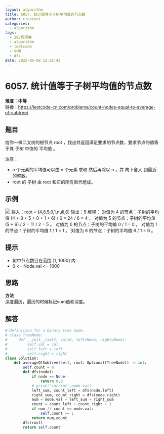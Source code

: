 ```yaml
---
layout: algorithm
title: 6057. 统计值等于子树平均值的节点数
author: crescent
categories:
  - algorithm
tags:
  - 292场周赛
  - algorithm
  - leetcode
  - 中等
  - dfs
date: 2022-05-08 22:26:43
---
```

# 6057. 统计值等于子树平均值的节点数
**难度：中等**  
链接：https://leetcode-cn.com/problems/count-nodes-equal-to-average-of-subtree/
## 题目
给你一棵二叉树的根节点 root ，找出并返回满足要求的节点数，要求节点的值等于其 子树 中值的 平均值 。

注意：

+ n 个元素的平均值可以由 n 个元素 求和 然后再除以 n ，并 向下舍入 到最近的整数。
+ root 的 子树 由 root 和它的所有后代组成。


## 示例
![](https://assets.leetcode.com/uploads/2022/03/15/image-20220315203925-1.png)
输入：root = [4,8,5,0,1,null,6]
输出：5
解释：
对值为 4 的节点：子树的平均值 (4 + 8 + 5 + 0 + 1 + 6) / 6 = 24 / 6 = 4 。
对值为 5 的节点：子树的平均值 (5 + 6) / 2 = 11 / 2 = 5 。
对值为 0 的节点：子树的平均值 0 / 1 = 0 。
对值为 1 的节点：子树的平均值 1 / 1 = 1 。
对值为 6 的节点：子树的平均值 6 / 1 = 6 。

## 提示
+ 树中节点数目在范围 [1, 1000] 内
+ 0 <= Node.val <= 1000

## 思路
**方法**  
深度遍历，遍历的时候标记sum值和深度。

## 解答
``` python
# Definition for a binary tree node.
# class TreeNode:
#     def __init__(self, val=0, left=None, right=None):
#         self.val = val
#         self.left = left
#         self.right = right
class Solution:
    def averageOfSubtree(self, root: Optional[TreeNode]) -> int:
        self.count = 0
        def dfs(node):
            if node == None:
                return 0,0
            # print('current',node.val)
            left_sum, count_left = dfs(node.left)
            right_sum, count_right = dfs(node.right)
            num = node.val + left_sum + right_sum
            count = count_left + count_right + 1
            if num // count == node.val:
                self.count += 1
            return num,count
        dfs(root)
        return self.count
```